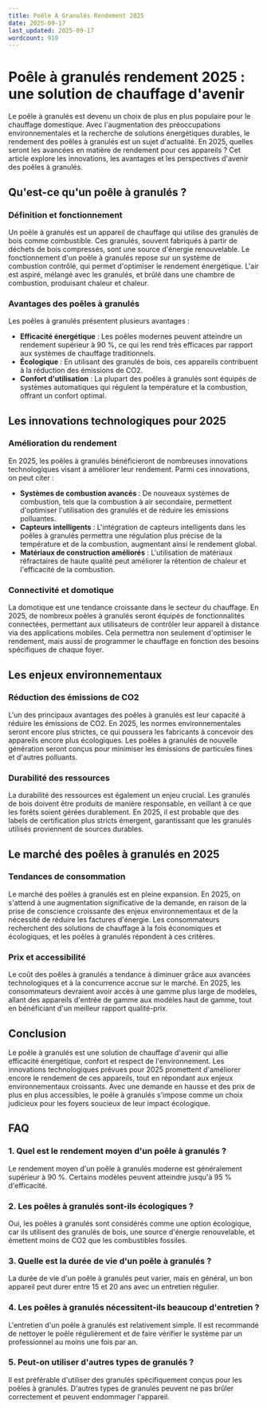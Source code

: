 ```yaml
---
title: Poêle À Granulés Rendement 2025
date: 2025-09-17
last_updated: 2025-09-17
wordcount: 919
---
```


# Poêle à granulés rendement 2025 : une solution de chauffage d'avenir

Le poêle à granulés est devenu un choix de plus en plus populaire pour le chauffage domestique. Avec l'augmentation des préoccupations environnementales et la recherche de solutions énergétiques durables, le rendement des poêles à granulés est un sujet d'actualité. En 2025, quelles seront les avancées en matière de rendement pour ces appareils ? Cet article explore les innovations, les avantages et les perspectives d'avenir des poêles à granulés.

## Qu'est-ce qu'un poêle à granulés ?

### Définition et fonctionnement

Un poêle à granulés est un appareil de chauffage qui utilise des granulés de bois comme combustible. Ces granulés, souvent fabriqués à partir de déchets de bois compressés, sont une source d'énergie renouvelable. Le fonctionnement d'un poêle à granulés repose sur un système de combustion contrôlé, qui permet d'optimiser le rendement énergétique. L'air est aspiré, mélangé avec les granulés, et brûlé dans une chambre de combustion, produisant chaleur et chaleur.

### Avantages des poêles à granulés

Les poêles à granulés présentent plusieurs avantages :

- **Efficacité énergétique** : Les poêles modernes peuvent atteindre un rendement supérieur à 90 %, ce qui les rend très efficaces par rapport aux systèmes de chauffage traditionnels.
- **Écologique** : En utilisant des granulés de bois, ces appareils contribuent à la réduction des émissions de CO2.
- **Confort d'utilisation** : La plupart des poêles à granulés sont équipés de systèmes automatiques qui régulent la température et la combustion, offrant un confort optimal.

## Les innovations technologiques pour 2025

### Amélioration du rendement

En 2025, les poêles à granulés bénéficieront de nombreuses innovations technologiques visant à améliorer leur rendement. Parmi ces innovations, on peut citer :

- **Systèmes de combustion avancés** : De nouveaux systèmes de combustion, tels que la combustion à air secondaire, permettent d'optimiser l'utilisation des granulés et de réduire les émissions polluantes.
- **Capteurs intelligents** : L'intégration de capteurs intelligents dans les poêles à granulés permettra une régulation plus précise de la température et de la combustion, augmentant ainsi le rendement global.
- **Matériaux de construction améliorés** : L'utilisation de matériaux réfractaires de haute qualité peut améliorer la rétention de chaleur et l'efficacité de la combustion.

### Connectivité et domotique

La domotique est une tendance croissante dans le secteur du chauffage. En 2025, de nombreux poêles à granulés seront équipés de fonctionnalités connectées, permettant aux utilisateurs de contrôler leur appareil à distance via des applications mobiles. Cela permettra non seulement d'optimiser le rendement, mais aussi de programmer le chauffage en fonction des besoins spécifiques de chaque foyer.

## Les enjeux environnementaux

### Réduction des émissions de CO2

L'un des principaux avantages des poêles à granulés est leur capacité à réduire les émissions de CO2. En 2025, les normes environnementales seront encore plus strictes, ce qui poussera les fabricants à concevoir des appareils encore plus écologiques. Les poêles à granulés de nouvelle génération seront conçus pour minimiser les émissions de particules fines et d'autres polluants.

### Durabilité des ressources

La durabilité des ressources est également un enjeu crucial. Les granulés de bois doivent être produits de manière responsable, en veillant à ce que les forêts soient gérées durablement. En 2025, il est probable que des labels de certification plus stricts émergent, garantissant que les granulés utilisés proviennent de sources durables.

## Le marché des poêles à granulés en 2025

### Tendances de consommation

Le marché des poêles à granulés est en pleine expansion. En 2025, on s'attend à une augmentation significative de la demande, en raison de la prise de conscience croissante des enjeux environnementaux et de la nécessité de réduire les factures d'énergie. Les consommateurs recherchent des solutions de chauffage à la fois économiques et écologiques, et les poêles à granulés répondent à ces critères.

### Prix et accessibilité

Le coût des poêles à granulés a tendance à diminuer grâce aux avancées technologiques et à la concurrence accrue sur le marché. En 2025, les consommateurs devraient avoir accès à une gamme plus large de modèles, allant des appareils d'entrée de gamme aux modèles haut de gamme, tout en bénéficiant d'un meilleur rapport qualité-prix.

## Conclusion

Le poêle à granulés est une solution de chauffage d'avenir qui allie efficacité énergétique, confort et respect de l'environnement. Les innovations technologiques prévues pour 2025 promettent d'améliorer encore le rendement de ces appareils, tout en répondant aux enjeux environnementaux croissants. Avec une demande en hausse et des prix de plus en plus accessibles, le poêle à granulés s'impose comme un choix judicieux pour les foyers soucieux de leur impact écologique.

## FAQ

### 1. Quel est le rendement moyen d'un poêle à granulés ?

Le rendement moyen d'un poêle à granulés moderne est généralement supérieur à 90 %. Certains modèles peuvent atteindre jusqu'à 95 % d'efficacité.

### 2. Les poêles à granulés sont-ils écologiques ?

Oui, les poêles à granulés sont considérés comme une option écologique, car ils utilisent des granulés de bois, une source d'énergie renouvelable, et émettent moins de CO2 que les combustibles fossiles.

### 3. Quelle est la durée de vie d'un poêle à granulés ?

La durée de vie d'un poêle à granulés peut varier, mais en général, un bon appareil peut durer entre 15 et 20 ans avec un entretien régulier.

### 4. Les poêles à granulés nécessitent-ils beaucoup d'entretien ?

L'entretien d'un poêle à granulés est relativement simple. Il est recommandé de nettoyer le poêle régulièrement et de faire vérifier le système par un professionnel au moins une fois par an.

### 5. Peut-on utiliser d'autres types de granulés ?

Il est préférable d'utiliser des granulés spécifiquement conçus pour les poêles à granulés. D'autres types de granulés peuvent ne pas brûler correctement et peuvent endommager l'appareil.